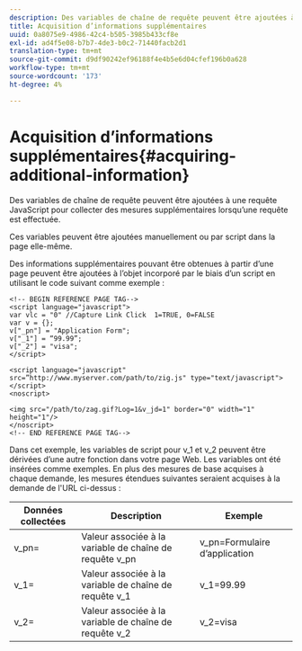 ```yaml
---
description: Des variables de chaîne de requête peuvent être ajoutées à une requête JavaScript pour collecter des mesures supplémentaires lorsqu’une requête est effectuée.
title: Acquisition d’informations supplémentaires
uuid: 0a8075e9-4986-42c4-b505-3985b433cf8e
exl-id: ad4f5e08-b7b7-4de3-b0c2-71440facb2d1
translation-type: tm+mt
source-git-commit: d9df90242ef96188f4e4b5e6d04cfef196b0a628
workflow-type: tm+mt
source-wordcount: '173'
ht-degree: 4%

---
```


# Acquisition d’informations supplémentaires{#acquiring-additional-information}

Des variables de chaîne de requête peuvent être ajoutées à une requête JavaScript pour collecter des mesures supplémentaires lorsqu’une requête est effectuée.

Ces variables peuvent être ajoutées manuellement ou par script dans la page elle-même.

Des informations supplémentaires pouvant être obtenues à partir d’une page peuvent être ajoutées à l’objet incorporé par le biais d’un script en utilisant le code suivant comme exemple :

```
<!-- BEGIN REFERENCE PAGE TAG--> 
<script language="javascript"> 
var vlc = "0" //Capture Link Click  1=TRUE, 0=FALSE 
var v = {}; 
v["_pn"] = "Application Form"; 
v["_1"] = “99.99”; 
v["_2"] = "visa"; 
</script> 
 
<script language="javascript" src=”http://www.myserver.com/path/to/zig.js" type="text/javascript"></script> 
<noscript> 
 
<img src="/path/to/zag.gif?Log=1&v_jd=1" border="0" width="1" height="1"/> 
</noscript> 
<!-- END REFERENCE PAGE TAG-->
```

Dans cet exemple, les variables de script pour v_1 et v_2 peuvent être dérivées d’une autre fonction dans votre page Web. Les variables ont été insérées comme exemples. En plus des mesures de base acquises à chaque demande, les mesures étendues suivantes seraient acquises à la demande de l&#39;URL ci-dessus :

| Données collectées | Description | Exemple |
|---|---|---|
| v_pn= | Valeur associée à la variable de chaîne de requête v_pn | v_pn=Formulaire d’application |
| v_1= | Valeur associée à la variable de chaîne de requête v_1 | v_1=99.99 |
| v_2= | Valeur associée à la variable de chaîne de requête v_2 | v_2=visa |
